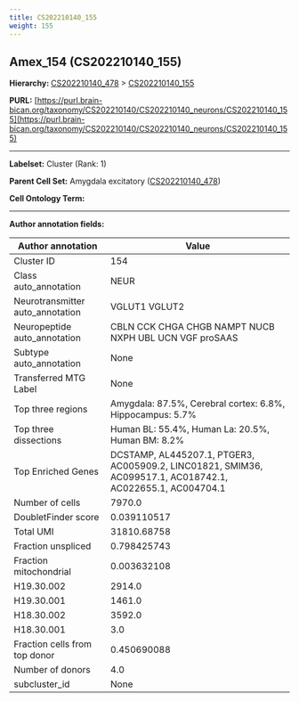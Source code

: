 ```yaml
---
title: CS202210140_155
weight: 155
---
```

## Amex_154 (CS202210140_155)
<b>Hierarchy: </b>
[CS202210140_478](../CS202210140_478) >
[CS202210140_155](../CS202210140_155)

**PURL:** [https://purl.brain-bican.org/taxonomy/CS202210140/CS202210140_neurons/CS202210140_155](https://purl.brain-bican.org/taxonomy/CS202210140/CS202210140_neurons/CS202210140_155)

---


**Labelset:** Cluster (Rank: 1)

**Parent Cell Set:** Amygdala excitatory ([CS202210140_478](../CS202210140_478))



**Cell Ontology Term:** 

[MARKER GENES.]: #


---

[TRANSFERRED ANNOTATIONS.]: #


[AUTHOR ANNOTATION FIELDS.]: #


**Author annotation fields:**

| Author annotation | Value |
|-------------------|-------|
|Cluster ID|154|
|Class auto_annotation|NEUR|
|Neurotransmitter auto_annotation|VGLUT1 VGLUT2|
|Neuropeptide auto_annotation|CBLN CCK CHGA CHGB NAMPT NUCB NXPH UBL UCN VGF proSAAS|
|Subtype auto_annotation|None|
|Transferred MTG Label|None|
|Top three regions|Amygdala: 87.5%, Cerebral cortex: 6.8%, Hippocampus: 5.7%|
|Top three dissections|Human BL: 55.4%, Human La: 20.5%, Human BM: 8.2%|
|Top Enriched Genes|DCSTAMP, AL445207.1, PTGER3, AC005909.2, LINC01821, SMIM36, AC099517.1, AC018742.1, AC022655.1, AC004704.1|
|Number of cells|7970.0|
|DoubletFinder score|0.039110517|
|Total UMI|31810.68758|
|Fraction unspliced|0.798425743|
|Fraction mitochondrial|0.003632108|
|H19.30.002|2914.0|
|H19.30.001|1461.0|
|H18.30.002|3592.0|
|H18.30.001|3.0|
|Fraction cells from top donor|0.450690088|
|Number of donors|4.0|
|subcluster_id|None|

